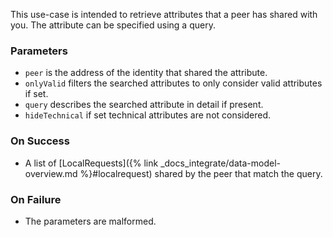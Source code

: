 This use-case is intended to retrieve attributes that a peer has shared with you.
The attribute can be specified using a query.

### Parameters

- `peer` is the address of the identity that shared the attribute.
- `onlyValid` filters the searched attributes to only consider valid attributes if set.
- `query` describes the searched attribute in detail if present.
- `hideTechnical` if set technical attributes are not considered.

### On Success 

- A list of [LocalRequests]({% link _docs_integrate/data-model-overview.md %}#localrequest) 
shared by the peer that match the query.

### On Failure

- The parameters are malformed.
